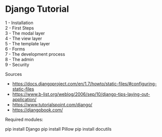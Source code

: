 # Django Tutorial

1 - Installation<br>
2 - First Steps<br>
3 - The modal layer<br>
4 - The view layer<br>
5 - The template layer<br>
6 - Forms<br>
7 - The development process<br>
8 - The admin<br>
9 - Security<br>

Sources<br>

* https://docs.djangoproject.com/en/1.7/howto/static-files/#configuring-static-files
* https://www.b-list.org/weblog/2006/sep/10/django-tips-laying-out-application/
* https://www.tutorialspoint.com/django/
* https://djangobook.com/

Required modules:

pip install Django
pip install Pillow
pip install docutils